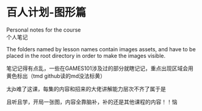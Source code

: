 # 百人计划-图形篇

Personal notes for the course  
个人笔记

The folders named by lesson names contain images assets, and have to be placed in the root directory in order to make the images visible.

笔记记得有点乱，一些在GAMES101涉及过的部分就瞎记记，重点出现区域会用黄色标出（tmd github读的md没法标黄）

太jb难了这课，每集的内容和招来的大佬讲解能力层次不齐了属于是

且听且学，开局一张图，内容全靠脑补，补的还是其他课程的内容！！恼
